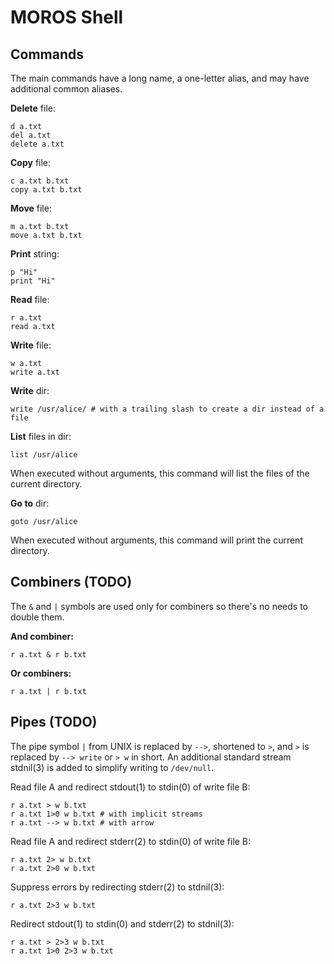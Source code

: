 # MOROS Shell

## Commands

The main commands have a long name, a one-letter alias, and may have
additional common aliases.

<!--
**Alias** command:

```
alias d delete
```

**Append** to file:

```
a a.txt
append a.txt
```
-->

**Delete** file:

```
d a.txt
del a.txt
delete a.txt
```

**Copy** file:

```
c a.txt b.txt
copy a.txt b.txt
```

**Move** file:

```
m a.txt b.txt
move a.txt b.txt
```

**Print** string:

```
p "Hi"
print "Hi"
```

**Read** file:

```
r a.txt
read a.txt
```

**Write** file:

```
w a.txt
write a.txt
```

**Write** dir:

```
write /usr/alice/ # with a trailing slash to create a dir instead of a file
```

**List** files in dir:

```
list /usr/alice
```

When executed without arguments, this command will list the files of the
current directory.

**Go to** dir:

```
goto /usr/alice
```

When executed without arguments, this command will print the current directory.

## Combiners (TODO)

The `&` and `|` symbols are used only for combiners so there's no needs to
double them.

**And combiner:**

```
r a.txt & r b.txt
```

**Or combiners:**

```
r a.txt | r b.txt
```

## Pipes (TODO)

The pipe symbol `|` from UNIX is replaced by `-->`, shortened to `>`, and `>`
is replaced by `--> write` or `> w` in short. An additional standard stream
stdnil(3) is added to simplify writing to `/dev/null`.

Read file A and redirect stdout(1) to stdin(0) of write file B:

```
r a.txt > w b.txt
r a.txt 1>0 w b.txt # with implicit streams
r a.txt --> w b.txt # with arrow
```

Read file A and redirect stderr(2) to stdin(0) of write file B:

```
r a.txt 2> w b.txt
r a.txt 2>0 w b.txt
```

Suppress errors by redirecting stderr(2) to stdnil(3):

```
r a.txt 2>3 w b.txt
```

Redirect stdout(1) to stdin(0) and stderr(2) to stdnil(3):

```
r a.txt > 2>3 w b.txt
r a.txt 1>0 2>3 w b.txt
```
